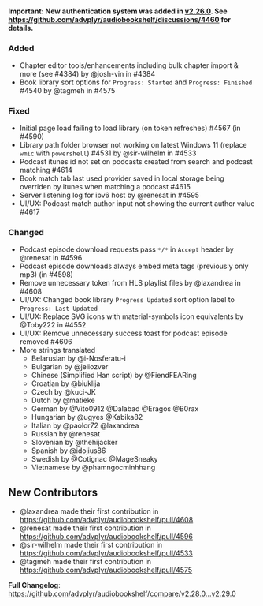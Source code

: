 #### Important: New authentication system was added in [v2.26.0](https://github.com/advplyr/audiobookshelf/releases/tag/v2.26.0). See https://github.com/advplyr/audiobookshelf/discussions/4460 for details.

### Added

- Chapter editor tools/enhancements including bulk chapter import & more (see #4384) by @josh-vin in #4384
- Book library sort options for `Progress: Started` and `Progress: Finished` #4540 by @tagmeh in #4575

### Fixed

- Initial page load failing to load library (on token refreshes) #4567 (in #4590)
- Library path folder browser not working on latest Windows 11 (replace `wmic` with `powershell`) #4531 by @sir-wilhelm in #4533
- Podcast itunes id not set on podcasts created from search and podcast matching #4614
- Book match tab last used provider saved in local storage being overriden by itunes when matching a podcast #4615
- Server listening log for ipv6 host by @renesat in #4595
- UI/UX: Podcast match author input not showing the current author value #4617

### Changed

- Podcast episode download requests pass `*/*` in `Accept` header by @renesat in #4596
- Podcast episode downloads always embed meta tags (previously only mp3) (in #4598)
- Remove unnecessary token from HLS playlist files by @laxandrea in #4608
- UI/UX: Changed book library `Progress Updated` sort option label to `Progress: Last Updated`
- UI/UX: Replace SVG icons with material-symbols icon equivalents by @Toby222 in #4552
- UI/UX: Remove unnecessary success toast for podcast episode removed #4606
- More strings translated
  - Belarusian by @i-Nosferatu-i
  - Bulgarian by @jeliozver
  - Chinese (Simplified Han script) by @FiendFEARing
  - Croatian by @biuklija
  - Czech by @kuci-JK
  - Dutch by @matieke
  - German by @Vito0912 @Dalabad @Eragos @B0rax
  - Hungarian by @ugyes @Kabika82
  - Italian by @paolor72 @laxandrea
  - Russian by @renesat
  - Slovenian by @thehijacker
  - Spanish by @idojius86
  - Swedish by @Cotignac @MageSneaky
  - Vietnamese by @phamngocminhhang

## New Contributors
* @laxandrea made their first contribution in https://github.com/advplyr/audiobookshelf/pull/4608
* @renesat made their first contribution in https://github.com/advplyr/audiobookshelf/pull/4596
* @sir-wilhelm made their first contribution in https://github.com/advplyr/audiobookshelf/pull/4533
* @tagmeh made their first contribution in https://github.com/advplyr/audiobookshelf/pull/4575

**Full Changelog**: https://github.com/advplyr/audiobookshelf/compare/v2.28.0...v2.29.0